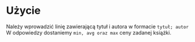 # Użycie
Należy wprowadzić linię zawierającą tytuł i autora w formacie `tytuł; autor`  
W odpowiedzy dostaniemy `min, avg oraz max` ceny zadanej książki.